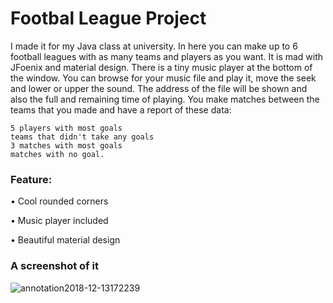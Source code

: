 # Footbal League Project
I made it for my Java class at university.
In here you can make up to 6 football leagues with as many teams and players as you want. It is mad with JFoenix and material design. There is a tiny music player at the bottom of the window. You can browse for your music file and play it, move the seek and lower or upper the sound. The address of the file will be shown and  also the full and remaining time of playing. You make matches between the teams that you made and have a report of these data:
 
    5 players with most goals
    teams that didn't take any goals
    3 matches with most goals
    matches with no goal.
### Feature:
• Cool rounded corners

• Music player included

• Beautiful material design

### A screenshot of it
![annotation2018-12-13172239](https://user-images.githubusercontent.com/14359326/49944242-3ee34f00-feff-11e8-8828-897d15f47736.png)

